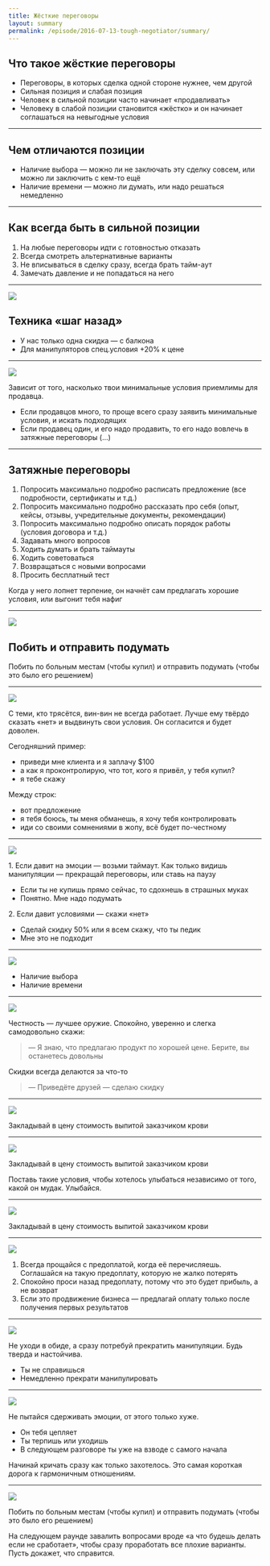 ```yaml
---
title: Жёсткие переговоры
layout: summary
permalink: /episode/2016-07-13-tough-negotiator/summary/
---
```



## Что такое жёсткие переговоры

- Переговоры, в которых сделка одной стороне нужнее, чем другой
- Сильная позиция и слабая позиция
- Человек в сильной позиции часто начинает «продавливать»
- Человеку в слабой позиции становится «жёстко» и он начинает соглашаться на невыгодные условия

---

## Чем отличаются позиции

- Наличие выбора — можно ли не заключать эту сделку совсем, или можно ли заключить с кем-то ещё
- Наличие времени — можно ли думать, или надо решаться немедленно

---

## Как всегда быть в сильной позиции

1. На любые переговоры идти с готовностью отказать
2. Всегда смотреть альтернативные варианты
3. Не вписываться в сделку сразу, всегда брать тайм-аут
4. Замечать давление и не попадаться на него

---

![](/episode/2016-07-13-tough-negotiator/images/5.jpg)

## Техника «шаг назад»

- У нас только одна скидка — с балкона
- Для манипуляторов спец.условия +20% к цене

---

![](/episode/2016-07-13-tough-negotiator/images/16.jpg)

Зависит от того, насколько твои минимальные условия приемлимы для продавца.

- Если продавцов много, то проще всего сразу заявить минимальные условия, и искать подходящих
- Если продавец один, и его надо продавить, то его надо вовлечь в затяжные переговоры (...)

---

## Затяжные переговоры


1. Попросить максимально подробно расписать предложение (все подробности, сертификаты и т.д.)
2. Попросить максимально подробно рассказать про себя (опыт, кейсы, отзывы, учредительные документы, рекомендации)
3. Попросить максимально подробно описать порядок работы (условия договора и т.д.)
4. Задавать много вопросов
5. Ходить думать и брать таймауты
6. Ходить советоваться
7. Возвращаться с новыми вопросами
8. Просить бесплатный тест

Когда у него лопнет терпение, он начнёт сам предлагать хорошие условия, или выгонит тебя нафиг

---

![](/episode/2016-07-13-tough-negotiator/images/15.jpg)

## Побить и отправить подумать

Побить по больным местам (чтобы купил) и отправить подумать (чтобы это было его решением)

---

![](/episode/2016-07-13-tough-negotiator/images/14.jpg)

С теми, кто трясётся, вин-вин не всегда работает. Лучше ему твёрдо сказать «нет» и выдвинуть свои условия. Он согласится и будет доволен.

Сегодняшний пример:

- приведи мне клиента и я заплачу $100
- а как я проконтролирую, что тот, кого я привёл, у тебя купил?
- я тебе скажу

Между строк:

- вот предложение
- я тебя боюсь, ты меня обманешь, я хочу тебя контролировать
- иди со своими сомнениями в жопу, всё будет по-честному

---

![](/episode/2016-07-13-tough-negotiator/images/13.jpg)

1\. Если давит на эмоции — возьми таймаут. Как только видишь манипуляции — прекращай переговоры, или ставь на паузу

- Если ты не купишь прямо сейчас, то сдохнешь в страшных муках
- Понятно. Мне надо подумать

2\. Если давит условиями — скажи «нет»

- Сделай скидку 50% или я всем скажу, что ты педик
- Мне это не подходит

---

![](/episode/2016-07-13-tough-negotiator/images/12.jpg)

- Наличие выбора
- Наличие времени

---

![](/episode/2016-07-13-tough-negotiator/images/11.jpg)

Честность — лучшее оружие. Спокойно, уверенно и слегка самодовольно скажи:

> — Я знаю, что предлагаю продукт по хорошей цене. Берите, вы останетесь довольны

Скидки всегда делаются за что-то

> — Приведёте друзей — сделаю скидку

---

![](/episode/2016-07-13-tough-negotiator/images/10.jpg)

Закладывай в цену стоимость выпитой заказчиком крови

---

![](/episode/2016-07-13-tough-negotiator/images/9.jpg)

Закладывай в цену стоимость выпитой заказчиком крови

Поставь такие условия, чтобы хотелось улыбаться независимо от того, какой он мудак. Улыбайся.

---

![](/episode/2016-07-13-tough-negotiator/images/7.jpg)

Закладывай в цену стоимость выпитой заказчиком крови

---

![](/episode/2016-07-13-tough-negotiator/images/4.jpg)

1. Всегда прощайся с предоплатой, когда её перечисляешь. Соглашайся на такую предоплату, которую не жалко потерять
2. Спокойно проси назад предоплату, потому что это будет прибыль, а не возврат
3. Если это продвижение бизнеса — предлагай оплату только после получения первых результатов

---

![](/episode/2016-07-13-tough-negotiator/images/3.jpg)

Не уходи в обиде, а сразу потребуй прекратить манипуляции. Будь тверда и настойчива.

- Ты не справишься
- Немедленно прекрати манипулировать

---

![](/episode/2016-07-13-tough-negotiator/images/2.jpg)

Не пытайся сдерживать эмоции, от этого только хуже.

- Он тебя цепляет
- Ты терпишь или уходишь
- В следующем разговоре ты уже на взводе с самого начала

Начинай кричать сразу как только захотелось. Это самая короткая дорога к гармоничным отношениям.

---

![](/episode/2016-07-13-tough-negotiator/images/1.jpg)

Побить по больным местам (чтобы купил) и отправить подумать (чтобы это было его решением)

На следующем раунде завалить вопросами вроде «а что будешь делать если не сработает», чтобы сразу проработать все плохие варианты. Пусть докажет, что справится.
